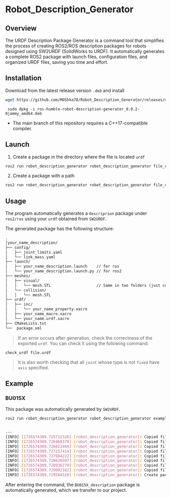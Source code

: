 # Robot_Description_Generator

## Overview
The URDF Description Package Generator is a command tool that simplifies the process of creating ROS2/ROS description packages for robots designed using SW2URDF (SolidWorks to URDF). It automatically generates a complete ROS2 package with launch files, configuration files, and organized URDF files, saving you time and effort. 
## Installation

Download from the latest release version `.deb` and install
 ```bash
 wget https://github.com/MOShka78/Robot_Description_Generator/releases/download/0.1.0/ros-humble-robot-description-generator_0.0.2-0jammy_amd64.deb
```

```
 sudo dpkg -i ros-humble-robot-description-generator_0.0.2-0jammy_amd64.deb
 ```

 * The main branch of this repository requires a C++17-compatible compiler.

 ## Launch
1) Create a package in the directory where the file is located `urdf`
```bash
ros2 run robot_description_generator robot_description_generator file_urdf.urdf
```
2) Create a package with a path
```bash
ros2 run robot_description_generator robot_description_generator file_urdf.urdf /workspace/packages
```

 ## Usage
The program automatically generates a `descriprion` package under `ros2/ros` using your `urdf` obtained from `SW2URDF`.

The generated package has the following structure:
```Markdown
.
│your_name_description/
├── config/
│   ├── joint_limits.yaml
│   └── link_mass.yaml
├── launch/
│   ├── your_name_description.launch    // for ros
│   └── your_name_description.launch.py // for ros2
├── meshes/
│   ├── visual/
│   │   └── mesh.STL                    // Same in two folders (just copied from SW2URDF)
│   └── collision/
│   │   └── mesh.STL
├── urdf/
│   ├── inc/
│   │   └── your_name_property.xacro
│   ├── your_name_macro.xacro
│   └── your_name.urdf.xacro
├── CMakeLists.txt
└──  package.xml
```

> If an error occurs after generation, check the correctness of the exported `urdf`. You can check it using the following command.

```
check_urdf file.urdf
```
> It is also worth checking that all `joint` whose type is not `fixed` have `axis` specified.


## Example

### BU015X
This package was automatically generated by `SW2URDF`.
 ```bash
ros2 run robot_description_generator robot_description_generator example/BU015X/urdf/BU015X.urdf /home/eliseev/workspace/urdf_expansion_ws/src/URDF_Expansion/example


---
[INFO] [1726574309.725712326] [robot_description_generator]: Copied file: "link2.STL"
[INFO] [1726574309.726468370] [robot_description_generator]: Copied file: "link1.STL"
[INFO] [1726574309.726822569] [robot_description_generator]: Copied file: "link5.STL"
[INFO] [1726574309.727257414] [robot_description_generator]: Copied file: "link7.STL"
[INFO] [1726574309.727984222] [robot_description_generator]: Copied file: "base_link.STL"
[INFO] [1726574309.728626507] [robot_description_generator]: Copied file: "link3.STL"
[INFO] [1726574309.728936279] [robot_description_generator]: Copied file: "link4.STL"
[INFO] [1726574309.729082162] [robot_description_generator]: Copied file: "link6.STL"
[INFO] [1726574309.729504520] [robot_description_generator]: Create package: /home/eliseev/workspace/urdf_expansion_ws/src/URDF_Expansion/example/BU015X_description/

 ```
After entering the command, the `BU015X_description` package is automatically generated, which we transfer to our project.


